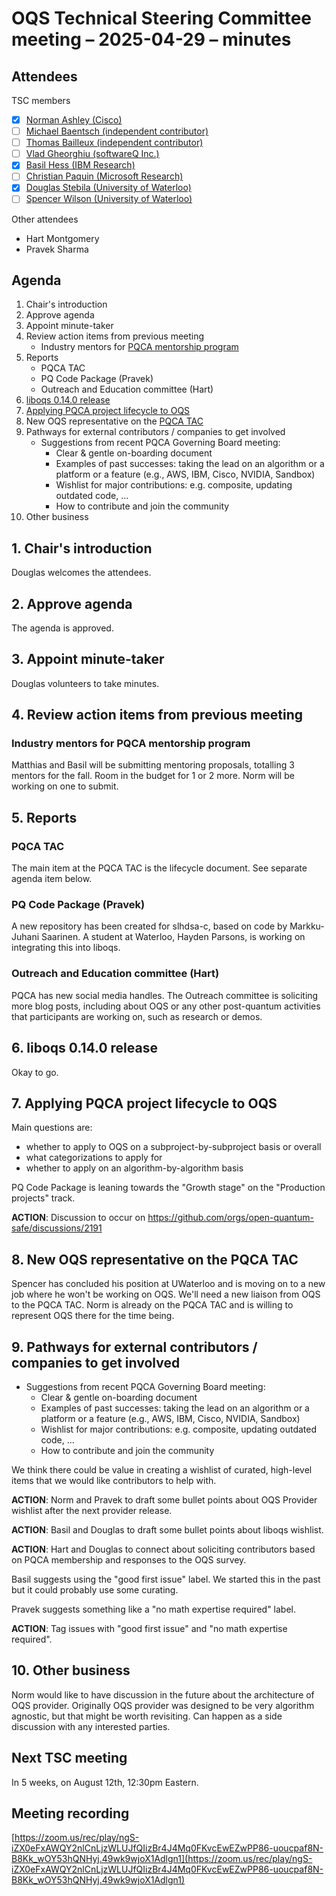 # OQS Technical Steering Committee meeting – 2025-04-29 – minutes

## Attendees

TSC members

- [x] [Norman Ashley (Cisco)](https://github.com/ashman-p)
- [ ] [Michael Baentsch (independent contributor)](https://github.com/baentsch)
- [ ] [Thomas Bailleux (independent contributor)](https://github.com/zadlg)
- [ ] [Vlad Gheorghiu (softwareQ Inc.)](https://github.com/vsoftco)
- [x] [Basil Hess (IBM Research)](https://github.com/bhess)
- [ ] [Christian Paquin (Microsoft Research)](https://github.com/christianpaquin)
- [x] [Douglas Stebila (University of Waterloo)](https://github.com/dstebila)
- [ ] [Spencer Wilson (University of Waterloo)](https://github.com/SWilson4)

Other attendees

- Hart Montgomery
- Pravek Sharma

## Agenda

1. Chair's introduction
2. Approve agenda
3. Appoint minute-taker
4. Review action items from previous meeting
   - Industry mentors for [PQCA mentorship program](https://github.com/open-quantum-safe/tsc/blob/main/meetings/2025-04-29/mentorship.png)
5. Reports
    - PQCA TAC
    - PQ Code Package (Pravek)
    - Outreach and Education committee (Hart)
6. [liboqs 0.14.0 release](https://github.com/open-quantum-safe/liboqs/releases/tag/0.14.0-rc1)
7. [Applying PQCA project lifecycle to OQS](https://github.com/orgs/open-quantum-safe/discussions/2191)
8. New OQS representative on the [PQCA TAC](https://pqca.github.io/TAC/)
9. Pathways for external contributors / companies to get involved
   - Suggestions from recent PQCA Governing Board meeting:
     - Clear & gentle on-boarding document
     - Examples of past successes: taking the lead on an algorithm or a platform or a feature (e.g., AWS, IBM, Cisco, NVIDIA, Sandbox)
     - Wishlist for major contributions: e.g. composite, updating outdated code, …
     - How to contribute and join the community
10. Other business

## 1. Chair's introduction

Douglas welcomes the attendees.

## 2. Approve agenda

The agenda is approved. 

## 3. Appoint minute-taker

Douglas volunteers to take minutes.

## 4. Review action items from previous meeting

### Industry mentors for PQCA mentorship program

Matthias and Basil will be submitting mentoring proposals, totalling 3 mentors for the fall. Room in the budget for 1 or 2 more. Norm will be working on one to submit.

## 5. Reports

### PQCA TAC

The main item at the PQCA TAC is the lifecycle document. See separate agenda item below.

### PQ Code Package (Pravek)

A new repository has been created for slhdsa-c, based on code by Markku-Juhani Saarinen. A student at Waterloo, Hayden Parsons, is working on integrating this into liboqs.

### Outreach and Education committee (Hart)

PQCA has new social media handles. The Outreach committee is soliciting more blog posts, including about OQS or any other post-quantum activities that participants are working on, such as research or demos.

## 6. liboqs 0.14.0 release

Okay to go.

## 7. Applying PQCA project lifecycle to OQS

Main questions are:

- whether to apply to OQS on a subproject-by-subproject basis or overall
- what categorizations to apply for
- whether to apply on an algorithm-by-algorithm basis

PQ Code Package is leaning towards the "Growth stage" on the "Production projects" track.  

**ACTION**: Discussion to occur on https://github.com/orgs/open-quantum-safe/discussions/2191

## 8. New OQS representative on the PQCA TAC

Spencer has concluded his position at UWaterloo and is moving on to a new job where he won't be working on OQS. We'll need a new liaison from OQS to the PQCA TAC. Norm is already on the PQCA TAC and is willing to represent OQS there for the time being.

## 9. Pathways for external contributors / companies to get involved

- Suggestions from recent PQCA Governing Board meeting:
  - Clear & gentle on-boarding document
  - Examples of past successes: taking the lead on an algorithm or a platform or a feature (e.g., AWS, IBM, Cisco, NVIDIA, Sandbox)
  - Wishlist for major contributions: e.g. composite, updating outdated code, …
  - How to contribute and join the community

We think there could be value in creating a wishlist of curated, high-level items that we would like contributors to help with.

**ACTION**: Norm and Pravek to draft some bullet points about OQS Provider wishlist after the next provider release.

**ACTION**: Basil and Douglas to draft some bullet points about liboqs wishlist.

**ACTION**: Hart and Douglas to connect about soliciting contributors based on PQCA membership and responses to the OQS survey.

Basil suggests using the "good first issue" label.  We started this in the past but it could probably use some curating.

Pravek suggests something like a "no math expertise required" label.

**ACTION**: Tag issues with "good first issue" and "no math expertise required".


## 10. Other business

Norm would like to have discussion in the future about the architecture of OQS provider. Originally OQS provider was designed to be very algorithm agnostic, but that might be worth revisiting. Can happen as a side discussion with any interested parties.

## Next TSC meeting

In 5 weeks, on August 12th, 12:30pm Eastern.

## Meeting recording

[https://zoom.us/rec/play/ngS-iZX0eFxAWQY2nlCnLjzWLUJfQIizBr4J4Mq0FKvcEwEZwPP86-uoucpaf8N-B8Kk_wOY53hQNHyj.49wk9wjoX1Adlgn1](https://zoom.us/rec/play/ngS-iZX0eFxAWQY2nlCnLjzWLUJfQIizBr4J4Mq0FKvcEwEZwPP86-uoucpaf8N-B8Kk_wOY53hQNHyj.49wk9wjoX1Adlgn1)